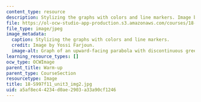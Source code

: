```yaml
---
content_type: resource
description: Stylizing the graphs with colors and line markers. Image by Yossi Farjoun.
file: https://ol-ocw-studio-app-production.s3.amazonaws.com/courses/18-s997-introduction-to-matlab-programming-fall-2011/a5af8ec44234d0ae2903a33a90cf1246_18-S997f11_unit3_img2.jpg
file_type: image/jpeg
image_metadata:
  caption: Stylizing the graphs with colors and line markers.
  credit: Image by Yossi Farjoun.
  image-alt: Graph of an upward-facing parabola with discontinuous green line markers.
learning_resource_types: []
ocw_type: OCWImage
parent_title: Warm-up
parent_type: CourseSection
resourcetype: Image
title: 18-S997f11_unit3_img2.jpg
uid: a5af8ec4-4234-d0ae-2903-a33a90cf1246
---
```

